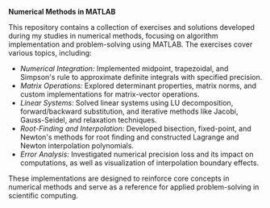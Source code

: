 **Numerical Methods in MATLAB**

This repository contains a collection of exercises and solutions developed during my studies in numerical methods, focusing on algorithm implementation and problem-solving using MATLAB. The exercises cover various topics, including:

- *Numerical Integration:*
Implemented midpoint, trapezoidal, and Simpson's rule to approximate definite integrals with specified precision.
- *Matrix Operations:*
Explored determinant properties, matrix norms, and custom implementations for matrix-vector operations.
- *Linear Systems:*
Solved linear systems using LU decomposition, forward/backward substitution, and iterative methods like Jacobi, Gauss-Seidel, and relaxation techniques.
- *Root-Finding and Interpolation:*
Developed bisection, fixed-point, and Newton's methods for root finding and constructed Lagrange and Newton interpolation polynomials.
- *Error Analysis:*
Investigated numerical precision loss and its impact on computations, as well as visualization of interpolation boundary effects.

These implementations are designed to reinforce core concepts in numerical methods and serve as a reference for applied problem-solving in scientific computing.
